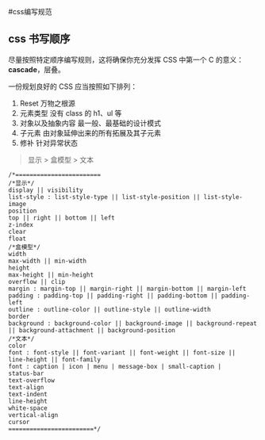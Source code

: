 #css编写规范

## css 书写顺序

尽量按照特定顺序编写规则，这将确保你充分发挥 CSS 中第一个 C 的意义：**cascade**，层叠。

一份规划良好的 CSS 应当按照如下排列：

1. Reset 万物之根源
2. 元素类型 没有 class 的 h1、ul 等
3. 对象以及抽象内容 最一般、最基础的设计模式
4. 子元素 由对象延伸出来的所有拓展及其子元素
5. 修补 针对异常状态



> 显示 > 盒模型 > 文本


```
/*========================
/*显示*/
display || visibility
list-style : list-style-type || list-style-position || list-style-image
position
top || right || bottom || left
z-index
clear
float
/*盒模型*/
width
max-width || min-width
height
max-height || min-height
overflow || clip
margin : margin-top || margin-right || margin-bottom || margin-left
padding : padding-top || padding-right || padding-bottom || padding-left
outline : outline-color || outline-style || outline-width
border
background : background-color || background-image || background-repeat || background-attachment || background-position
/*文本*/
color
font : font-style || font-variant || font-weight || font-size ||    line-height || font-family
font : caption | icon | menu | message-box | small-caption |    status-bar
text-overflow
text-align
text-indent
line-height
white-space
vertical-align
cursor
========================*/
```